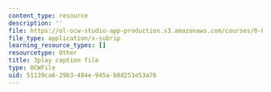 ```yaml
---
content_type: resource
description: ''
file: https://ol-ocw-studio-app-production.s3.amazonaws.com/courses/8-01sc-classical-mechanics-fall-2016/51139ca629b3484e945ab8d251e53a76_ZBlHexE8m6A.srt
file_type: application/x-subrip
learning_resource_types: []
resourcetype: Other
title: 3play caption file
type: OCWFile
uid: 51139ca6-29b3-484e-945a-b8d251e53a76
---
```

